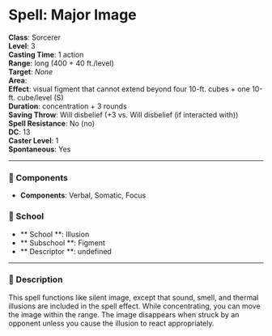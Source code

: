 
# Spell: Major Image
**Class**: Sorcerer  
**Level**: 3  
**Casting Time**: 1 action  
**Range**: long (400 + 40 ft./level)  
**Target**: _None_  
**Area**:   
**Effect**: visual figment that cannot extend beyond four 10-ft. cubes + one 10-ft. cube/level (S)  
**Duration**: concentration + 3 rounds  
**Saving Throw**: Will disbelief (+3 vs. Will disbelief (if interacted with))  
**Spell Resistance**: No (no)  
**DC**: 13  
**Caster Level**: 1  
**Spontaneous**: Yes

---

### 🔮 Components
- **Components**: Verbal, Somatic, Focus

### 🏫 School
- ** School **: Illusion
- ** Subschool **: Figment
- ** Descriptor **: undefined
---

### 📜 Description
This spell functions like silent image, except that sound, smell, and thermal illusions are included in the spell effect. While concentrating, you can move the image within the range. The image disappears when struck by an opponent unless you cause the illusion to react appropriately.

